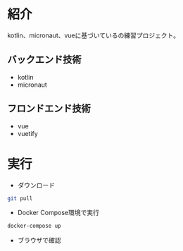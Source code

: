 # 紹介
kotlin、micronaut、vueに基づいているの練習プロジェクト。

## バックエンド技術
- kotlin
- micronaut

## フロンドエンド技術
- vue
- vuetify

# 実行
- ダウンロード
```bash
git pull
```

- Docker Compose環境で実行
```bash
docker-compose up
```
- ブラウザで確認 



